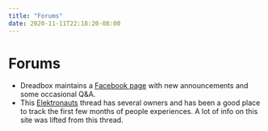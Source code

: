 ```yaml
---
title: "Forums"
date: 2020-11-11T22:18:20-08:00
---
```


# Forums

- Dreadbox maintains a [Facebook page](https://www.facebook.com/dreadbox.fx/) with new announcements and some occasional Q&A.
- This [Elektronauts](https://www.elektronauts.com/t/dreadbox-typhon/134235) thread has several owners and has been a good place to track the first few months of people experiences. A lot of info on this site was lifted from this thread.

